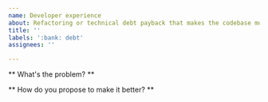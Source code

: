 ```yaml
---
name: Developer experience
about: Refactoring or technical debt payback that makes the codebase more pleasant to work on
title: ''
labels: ':bank: debt'
assignees: ''

---
```


** What's the problem? **

** How do you propose to make it better? **
